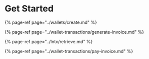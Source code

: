 # Get Started

{% page-ref page="../wallets/create.md" %}

{% page-ref page="../wallet-transactions/generate-invoice.md" %}

{% page-ref page="../lntx/retrieve.md" %}

{% page-ref page="../wallet-transactions/pay-invoice.md" %}



